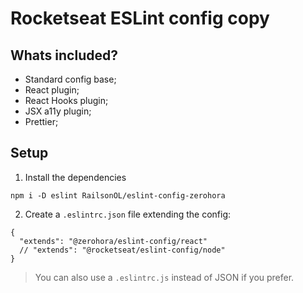# Rocketseat ESLint config copy

## Whats included?

- Standard config base;
- React plugin;
- React Hooks plugin;
- JSX a11y plugin;
- Prettier;

## Setup

1. Install the dependencies
```
npm i -D eslint RailsonOL/eslint-config-zerohora
```

2. Create a `.eslintrc.json` file extending the config:
```
{
  "extends": "@zerohora/eslint-config/react"
  // "extends": "@rocketseat/eslint-config/node"
}
```

> You can also use a `.eslintrc.js` instead of JSON if you prefer.
